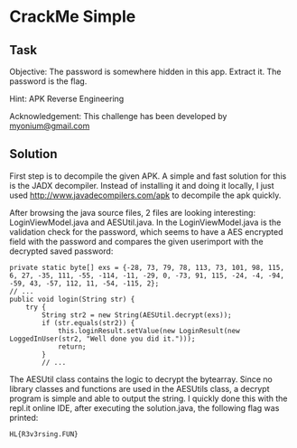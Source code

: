 # CrackMe Simple

## Task
Objective: The password is somewhere hidden in this app. Extract it. The password is the flag.

Hint: APK Reverse Engineering

Acknowledgement: This challenge has been developed by myonium@gmail.com

## Solution

First step is to decompile the given APK. A simple and fast solution for this is the JADX decompiler.
Instead of installing it and doing it locally, I just used http://www.javadecompilers.com/apk to decompile the
apk quickly.

After browsing the java source files, 2 files are looking interesting: LoginViewModel.java and AESUtil.java. In
the LoginViewModel.java is the validation check for the password, which seems to have a AES encrypted field with
the password and compares the given userimport with the decrypted saved password:

```
private static byte[] exs = {-28, 73, 79, 78, 113, 73, 101, 98, 115, 6, 27, -35, 111, -55, -114, -11, -29, 0, -73, 91, 115, -24, -4, -94, -59, 43, -57, 112, 11, -54, -115, 2};
// ...
public void login(String str) {
    try {
        String str2 = new String(AESUtil.decrypt(exs));
        if (str.equals(str2)) {
            this.loginResult.setValue(new LoginResult(new LoggedInUser(str2, "Well done you did it.")));
            return;
        }
        // ...
```

The AESUtil class contains the logic to decrypt the bytearray. Since no library classes and functions are used
in the AESUtils class, a decrypt program is simple and able to output the string. I quickly done this with the repl.it online IDE,
after executing the solution.java, the following flag was printed:

```
HL{R3v3rsing.FUN}
```
